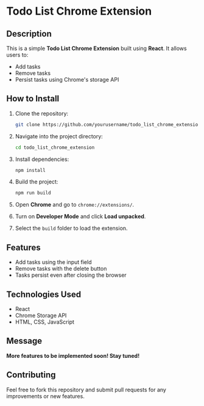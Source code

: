 # Todo List Chrome Extension

## Description
This is a simple **Todo List Chrome Extension** built using **React**. It allows users to:

- Add tasks
- Remove tasks
- Persist tasks using Chrome's storage API

## How to Install

1. Clone the repository:
    ```bash
    git clone https://github.com/yourusername/todo_list_chrome_extension.git
    ```

2. Navigate into the project directory:
    ```bash
    cd todo_list_chrome_extension
    ```

3. Install dependencies:
    ```bash
    npm install
    ```

4. Build the project:
    ```bash
    npm run build
    ```

5. Open **Chrome** and go to `chrome://extensions/`.

6. Turn on **Developer Mode** and click **Load unpacked**.

7. Select the `build` folder to load the extension.

## Features
- Add tasks using the input field
- Remove tasks with the delete button
- Tasks persist even after closing the browser


## Technologies Used
- React
- Chrome Storage API
- HTML, CSS, JavaScript

## Message

**More features to be implemented soon! Stay tuned!**


## Contributing
Feel free to fork this repository and submit pull requests for any improvements or new features.


